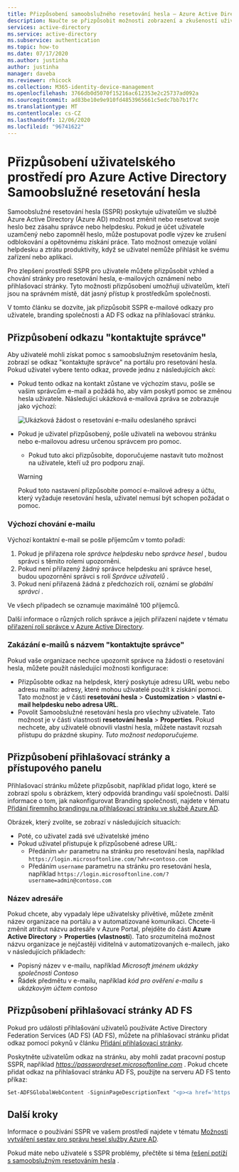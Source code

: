 ```yaml
---
title: Přizpůsobení samoobslužného resetování hesla – Azure Active Directory
description: Naučte se přizpůsobit možnosti zobrazení a zkušeností uživatelů pro Samoobslužné resetování hesla služby Azure AD.
services: active-directory
ms.service: active-directory
ms.subservice: authentication
ms.topic: how-to
ms.date: 07/17/2020
ms.author: justinha
author: justinha
manager: daveba
ms.reviewer: rhicock
ms.collection: M365-identity-device-management
ms.openlocfilehash: 3766db0d5070f15216ac612353e2c25737ad092a
ms.sourcegitcommit: ad83be10e9e910fd4853965661c5edc7bb7b1f7c
ms.translationtype: MT
ms.contentlocale: cs-CZ
ms.lasthandoff: 12/06/2020
ms.locfileid: "96741622"
---
```

# <a name="customize-the-user-experience-for-azure-active-directory-self-service-password-reset"></a>Přizpůsobení uživatelského prostředí pro Azure Active Directory Samoobslužné resetování hesla

Samoobslužné resetování hesla (SSPR) poskytuje uživatelům ve službě Azure Active Directory (Azure AD) možnost změnit nebo resetovat svoje heslo bez zásahu správce nebo helpdesku. Pokud je účet uživatele uzamčený nebo zapomněl heslo, může postupovat podle výzev ke zrušení odblokování a opětovnému získání práce. Tato možnost omezuje volání helpdesku a ztrátu produktivity, když se uživatel nemůže přihlásit ke svému zařízení nebo aplikaci.

Pro zlepšení prostředí SSPR pro uživatele můžete přizpůsobit vzhled a chování stránky pro resetování hesla, e-mailových oznámení nebo přihlašovací stránky. Tyto možnosti přizpůsobení umožňují uživatelům, kteří jsou na správném místě, dát jasný přístup k prostředkům společnosti.
    
V tomto článku se dozvíte, jak přizpůsobit SSPR e-mailové odkazy pro uživatele, branding společnosti a AD FS odkaz na přihlašovací stránku.

## <a name="customize-the-contact-your-administrator-link"></a>Přizpůsobení odkazu "kontaktujte správce"

Aby uživatelé mohli získat pomoc s samoobslužným resetováním hesla, zobrazí se odkaz "kontaktujte správce" na portálu pro resetování hesla. Pokud uživatel vybere tento odkaz, provede jednu z následujících akcí:

* Pokud tento odkaz na kontakt zůstane ve výchozím stavu, pošle se vašim správcům e-mail a požádá ho, aby vám poskytl pomoc se změnou hesla uživatele. Následující ukázková e-mailová zpráva se zobrazuje jako výchozí:

    ![Ukázková žádost o resetování e-mailu odeslaného správci](./media/howto-sspr-customization/sspr-contact-admin.png)

* Pokud je uživatel přizpůsobený, pošle uživateli na webovou stránku nebo e-mailovou adresu určenou správcem pro pomoc.
    * Pokud tuto akci přizpůsobíte, doporučujeme nastavit tuto možnost na uživatele, kteří už pro podporu znají.

    > [!WARNING]
    > Pokud toto nastavení přizpůsobíte pomocí e-mailové adresy a účtu, který vyžaduje resetování hesla, uživatel nemusí být schopen požádat o pomoc.

### <a name="default-email-behavior"></a>Výchozí chování e-mailu

Výchozí kontaktní e-mail se pošle příjemcům v tomto pořadí:

1. Pokud je přiřazena role *správce helpdesku* nebo *správce hesel* , budou správci s těmito rolemi upozorněni.
1. Pokud není přiřazený žádný správce helpdesku ani správce hesel, budou upozorněni správci s rolí *Správce uživatelů* .
1. Pokud není přiřazená žádná z předchozích rolí, oznámí se *globální správci* .

Ve všech případech se oznamuje maximálně 100 příjemců.

Další informace o různých rolích správce a jejich přiřazení najdete v tématu [přiřazení rolí správce v Azure Active Directory](../roles/permissions-reference.md).

### <a name="disable-contact-your-administrator-emails"></a>Zakázání e-mailů s názvem "kontaktujte správce"

Pokud vaše organizace nechce upozornit správce na žádosti o resetování hesla, můžete použít následující možnosti konfigurace:

* Přizpůsobte odkaz na helpdesk, který poskytuje adresu URL webu nebo adresu mailto: adresy, které mohou uživatelé použít k získání pomoci. Tato možnost je v části **resetování hesla**  >  **Customization**  >  **vlastní e-mail helpdesku nebo adresa URL**.
* Povolit Samoobslužné resetování hesla pro všechny uživatele. Tato možnost je v části vlastnosti **resetování hesla**  >  **Properties**. Pokud nechcete, aby uživatelé obnovili vlastní hesla, můžete nastavit rozsah přístupu do prázdné skupiny. *Tuto možnost nedoporučujeme.*

## <a name="customize-the-sign-in-page-and-access-panel"></a>Přizpůsobení přihlašovací stránky a přístupového panelu

Přihlašovací stránku můžete přizpůsobit, například přidat logo, které se zobrazí spolu s obrázkem, který odpovídá brandingu vaší společnosti. Další informace o tom, jak nakonfigurovat Branding společnosti, najdete v tématu [Přidání firemního brandingu na přihlašovací stránku ve službě Azure AD](../fundamentals/customize-branding.md).

Obrázek, který zvolíte, se zobrazí v následujících situacích:

* Poté, co uživatel zadá své uživatelské jméno
* Pokud uživatel přistupuje k přizpůsobené adrese URL:
   * Předáním `whr` parametru na stránku pro resetování hesla, například `https://login.microsoftonline.com/?whr=contoso.com`
   * Předáním `username` parametru na stránku pro resetování hesla, například `https://login.microsoftonline.com/?username=admin@contoso.com`

### <a name="directory-name"></a>Název adresáře

Pokud chcete, aby vypadaly lépe uživatelsky přívětivé, můžete změnit název organizace na portálu a v automatizované komunikaci. Chcete-li změnit atribut názvu adresáře v Azure Portal, přejděte do části **Azure Active Directory**  >  **Properties (vlastnosti**). Tato srozumitelná možnost názvu organizace je nejčastěji viditelná v automatizovaných e-mailech, jako v následujících příkladech:

* Popisný název v e-mailu, například *Microsoft jménem ukázky společnosti Contoso*
* Řádek předmětu v e-mailu, například *kód pro ověření e-mailu s ukázkovým účtem contoso*

## <a name="customize-the-ad-fs-sign-in-page"></a>Přizpůsobení přihlašovací stránky AD FS

Pokud pro události přihlašování uživatelů používáte Active Directory Federation Services (AD FS) (AD FS), můžete na přihlašovací stránku přidat odkaz pomocí pokynů v článku [Přidání přihlašovací stránky](/windows-server/identity/ad-fs/operations/add-sign-in-page-description).

Poskytněte uživatelům odkaz na stránku, aby mohli zadat pracovní postup SSPR, například *https://passwordreset.microsoftonline.com* . Pokud chcete přidat odkaz na přihlašovací stránku AD FS, použijte na serveru AD FS tento příkaz:

``` powershell
Set-ADFSGlobalWebContent -SigninPageDescriptionText "<p><a href='https://passwordreset.microsoftonline.com' target='_blank'>Can't access your account?</a></p>"
```

## <a name="next-steps"></a>Další kroky

Informace o používání SSPR ve vašem prostředí najdete v tématu [Možnosti vytváření sestav pro správu hesel služby Azure AD](howto-sspr-reporting.md).

Pokud máte nebo uživatelé s SSPR problémy, přečtěte si téma [řešení potíží s samoobslužným resetováním hesla](./troubleshoot-sspr.md) .